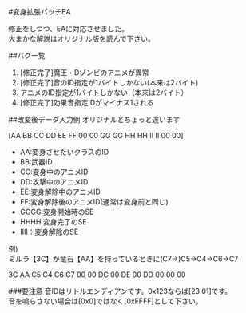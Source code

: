 #変身拡張パッチEA

修正をしつつ、EAに対応させました。  
大まかな解説はオリジナル版を読んで下さい。

##バグ一覧

1. [修正完了]魔王・Dゾンビのアニメが異常
2. [修正完了]音のID指定が1バイトしかない(本来は2バイト)
3. アニメのID指定が1バイトしかない（本来は2バイト）
4. [修正完了]効果音指定IDがマイナス1される


##改変後データ入力例
オリジナルとちょっと違います

[AA BB CC DD EE FF 00 00 GG GG HH HH II II 00 00]

* AA:変身させたいクラスのID
* BB:武器ID
 * CC:変身中のアニメID
 * DD:攻撃中のアニメID
 * EE:変身解除中のアニメID
 * FF:変身解除後のアニメID(通常は変身前と同じ)
  * GGGG:変身開始時のSE
  * HHHH:変身完了のSE
  * IIII：変身解除のSE

例)  
ミルラ【3C】が竜石【AA】を持っているときに(C7→)C5→C4→C6→C7

3C AA C5 C4 C6 C7 00 00 DC 00 DE 00 DD 00 00 00

###要注意
音IDはリトルエンディアンです。0x123ならば[23 01]です。  
音を鳴らさない場合は[0x0]ではなく[0xFFFF]として下さい。
